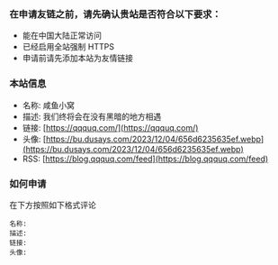 ### 在申请友链之前，请先确认贵站是否符合以下要求：

- 能在中国大陆正常访问
- 已经启用全站强制 HTTPS
- 申请前请先添加本站为友情链接

### 本站信息

- 名称: 咸鱼小窝
- 描述: 我们终将会在没有黑暗的地方相遇
- 链接: [https://qqquq.com/](https://qqquq.com/)
- 头像: [https://bu.dusays.com/2023/12/04/656d6235635ef.webp](https://bu.dusays.com/2023/12/04/656d6235635ef.webp)
- RSS: [https://blog.qqquq.com/feed](https://blog.qqquq.com/feed)

### 如何申请

在下方按照如下格式评论

```
名称:
描述:
链接:
头像:
```

